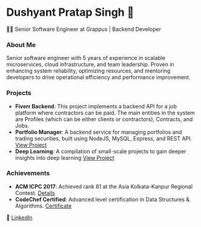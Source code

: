 # Dushyant Pratap Singh 👋

👨‍💻 Senior Software Engineer at Grappus | Backend Developer

### About Me
Senior software engineer with 5 years of experience in scalable microservices, cloud infrastructure, and team leadership. Proven in enhancing system reliability, optimizing resources, and mentoring developers to drive operational efficiency and performance improvement.

### Projects
- **Fiverr Backend**: This project implements a backend API for a job platform where contractors can be paid. The main entities in the system are Profiles (which can be either clients or contractors), Contracts, and Jobs.
- **Portfolio Manager**: A backend service for managing portfolios and trading securities, built using NodeJS, MySQL, Express, and REST API. [View Project](https://github.com/dushyant0814/portfolio-manager-backend)
- **Deep Learning**: A compilation of small-scale projects to gain deeper insights into deep learning [View Project](https://github.com/dushyant0814/Deep-Learning)

### Achievements
- **ACM ICPC 2017**: Achieved rank 81 at the Asia Kolkata-Kanpur Regional Contest. [Details](https://icpc.global/ICPCID/84BAPWTTOH50)
- **CodeChef Certified**: Advanced level certification in Data Structures & Algorithms. [Certificate](https://www.codechef.com/certificates/public/87816a4)

🔗 [LinkedIn](http://www.linkedin.com/in/dushyant865)
